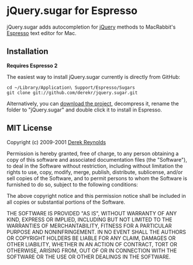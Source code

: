 # jQuery.sugar for Espresso

jQuery.sugar adds autocompletion for [jQuery](http://jquery.com) methods to MacRabbit's [Espresso](http://macrabbit.com/espresso/) text editor for Mac.

## Installation

**Requires Espresso 2**

The easiest way to install jQuery.sugar currently is directly from GitHub:

    cd ~/Library/Application\ Support/Espresso/Sugars
    git clone git://github.com/derekr/jquery.sugar.git

Alternatively, you can [download the project](https://github.com/derekr/jquery.sugar/zipball/master), decompress it, rename the folder to "jQuery.sugar" and double click it to install in Espresso.

## MIT License

Copyright (c) 2009-2001 [Derek Reynolds](https://github.com/derekr)

Permission is hereby granted, free of charge, to any person obtaining a copy
of this software and associated documentation files (the "Software"), to deal
in the Software without restriction, including without limitation the rights
to use, copy, modify, merge, publish, distribute, sublicense, and/or sell
copies of the Software, and to permit persons to whom the Software is
furnished to do so, subject to the following conditions:

The above copyright notice and this permission notice shall be included in
all copies or substantial portions of the Software.

THE SOFTWARE IS PROVIDED "AS IS", WITHOUT WARRANTY OF ANY KIND, EXPRESS OR
IMPLIED, INCLUDING BUT NOT LIMITED TO THE WARRANTIES OF MERCHANTABILITY,
FITNESS FOR A PARTICULAR PURPOSE AND NONINFRINGEMENT. IN NO EVENT SHALL THE
AUTHORS OR COPYRIGHT HOLDERS BE LIABLE FOR ANY CLAIM, DAMAGES OR OTHER
LIABILITY, WHETHER IN AN ACTION OF CONTRACT, TORT OR OTHERWISE, ARISING FROM,
OUT OF OR IN CONNECTION WITH THE SOFTWARE OR THE USE OR OTHER DEALINGS IN
THE SOFTWARE.
